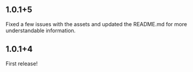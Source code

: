 ## 1.0.1+5
Fixed a few issues with the assets and updated the README.md for more understandable information.

## 1.0.1+4
First release!
